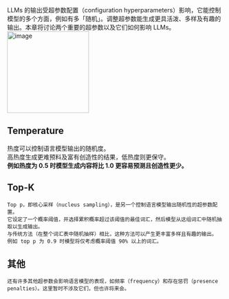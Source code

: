LLMs 的输出受超参数配置（configuration hyperparameters）影响，它能控制模型的多个方面，例如有多「随机」。调整超参数能生成更具活泼、多样及有趣的输出。本章将讨论两个重要的超参数以及它们如何影响 LLMs。  
<img width="190" alt="image" src="https://github.com/Hlufies/Algorithm_Learning/assets/130231524/6c24820b-e529-4e5f-9df4-05444aa4c548">

## Temperature
热度可以控制语言模型输出的随机度。  
高热度生成更难预料及富有创造性的结果，低热度则更保守。  
**例如热度为 0.5 时模型生成内容将比 1.0 更容易预测且创造性更少。**

## Top-K
```
Top p，即核心采样（nucleus sampling），是另一个控制语言模型输出随机性的超参数配置。
它设定了一个概率阈值，并选择累积概率超过该阈值的最佳词汇，然后模型从这组词汇中随机抽取以生成输出。
与传统方法（在整个词汇表中随机抽样）相比，这种方法可以产生更丰富多样且有趣的输出。
例如 top p 为 0.9 时模型将仅考虑概率阈值 90% 以上的词汇。
```
## 其他
```
还有许多其他超参数会影响语言模型的表现，如频率（frequency）和存在惩罚（presence penalties）。这里暂时不涉及它们，但也许将来会。
```
